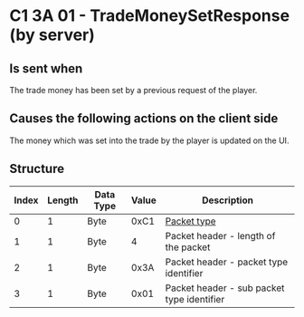 # C1 3A 01 - TradeMoneySetResponse (by server)

## Is sent when

The trade money has been set by a previous request of the player.

## Causes the following actions on the client side

The money which was set into the trade by the player is updated on the UI.

## Structure

| Index | Length | Data Type | Value | Description |
|-------|--------|-----------|-------|-------------|
| 0 | 1 |   Byte   | 0xC1  | [Packet type](PacketTypes.md) |
| 1 | 1 |    Byte   |   4   | Packet header - length of the packet |
| 2 | 1 |    Byte   | 0x3A  | Packet header - packet type identifier |
| 3 | 1 |    Byte   | 0x01  | Packet header - sub packet type identifier |